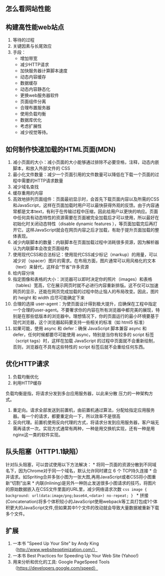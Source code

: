## 怎么看网站性能


## 构建高性能web站点
1. 等待的过程
2. 关键因素与长尾效应
3. 手段：
    * 增加带宽
    * 减少HTTP请求
    * 加快服务器计算脚本速度
    * 动态内容缓存
    * 数据缓存
    * 动态内容静态化
    * 更换web服务器软件
    * 页面组件分离
    * 合理布置服务器
    * 使用负载均衡
    * 数据库优化
    * 考虑扩展性
    * 减少视觉等待。


## 如何制作快速加载的HTML页面(MDN)
1. 减小页面的大小：减小页面的大小能够通过排除不必要空格，注释，动态内嵌脚本，和放入外部文件的 CSS
2. 最小化文件数量：减少一个页面引用的文件数量可以降低在下载一个页面的过程中需要的HTTP请求数量
3. 减少域名查找
4. 缓存重用的内容
5. 高效地排列页面组件：页面最初显示时，会首先下载页面内容以及所需的CSS和JavaScript，这样在页面加载时用户可以最快获得外观的反馈。由于内容通常都是文本text，有利于在传输过程中压缩，因此给用户以更快的响应。页面中任何具有动态特性的资源需要在页面被完全加载后才可以使用，所以最好在初始化时关闭动态特性（disable dynamic features ），等页面加载完后再打开它。这样JavaScript就会在网页内容之后才加载，有助于提升页面加载的整体表现。
6. 减少内联脚本的数量：内联脚本在页面加载过程中消耗很多资源，因为解析器认为内联脚本会改变页面结构
7. 使用现代CSS和合法标记：使用现代CSS减少标记（markup）的用量，可以减少对（spacer）图片的需求。在布局方面，图片通常可以用风格化的文本（text）来替代，这样会“节省”许多资源
8. 给内容分块
9. 指定图像和表格的大小：浏览器可以即时决定你的照片（images）和表格（tables）宽高，它在展示网页时就不必进行内容重新排版。这不仅可以加速网页的显示，还能在网页完成加载的过程中防止恼人的布局改变。因此，图片的 height 和 width 应尽可能确定下来
10. 合理的选择 user-agent：为使页面设计得到极大提升，应确保在工程中指定一个合理的user-agent。不要奢求你的内容在所有浏览器中都完美的展现，特别是在那些低版本的浏览器中。理想情况下，你的页面运行的最小环境要基于现代浏览器，这个浏览器起码要支持一些相关的标准（如 html5 标准）
11. 如果可能，使用 async 和 defer：确保 JavaScript 脚本兼容 async 和 defer，任何时候都要尽可能使用 async，特别是当你有较多的 script 标签（script tags）时，这样在加载 JavaScript 的过程中页面就不会重新绘制，否则，浏览器在不具有这些特性的 script 标签后就不会重绘任何东西。


## 优化HTTP请求
1. 负载均衡优化
2. 利用HTTP缓存


负载均衡是指，将请求分发到多台应用服务器，以此来分散 压力的一种架构方式。

1. 重定向。请求全部发送到前置机，由前置机通过算法，分配给指定应用服务器。每一个的请求，都要重定向一下，所以效率不是很高
2. 反向代理。前置机使用反向代理的方式，将请求分发到应用服务器，客户端无需再请求一次。实现方式通常有两种，一种是用交换机实现，还有一种是用nginx这一类的软件实现。

## 队头阻塞（HTTP1.1缺陷）
针对队头阻塞，可以尝试使用以下方法解决：
    * 将同一页面的资源分散到不同域名下，因为Chrome对于同一个域名，默认允许同时建立 6 个 TCP持久连接
    * 合并请求。如Spriting合并多张小图为一张大图,再用JavaScript或者CSS将小图重新“切割”出来
    * 内联(Inlining)是另外一种防止发送很多小图请求的技巧，将图片的原始数据嵌入在CSS文件里面的URL里，减少网络请求次数
        ```css
        image {
          background: url(data:image/png;base64,<data>) no-repeat;
        }
        ```
    * 拼接(Concatenation)将多个体积较小的JavaScript使用webpack等工具打包成1个体积更大的JavaScript文件,但如果其中1个文件的改动就会导致大量数据被重新下载多个文件。
## 扩展
1. 一本书   "Speed Up Your Site" by Andy King（http://www.websiteoptimization.com/）
2. 一本书 Best Practices for Speeding Up Your Web Site (Yahoo!)
3. 用来分析和优化的工具: Google PageSpeed Tools（https://developers.google.com/speed）